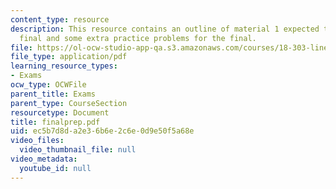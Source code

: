```yaml
---
content_type: resource
description: This resource contains an outline of material 1 expected to know for
  final and some extra practice problems for the final.
file: https://ol-ocw-studio-app-qa.s3.amazonaws.com/courses/18-303-linear-partial-differential-equations-fall-2006/ec5b7d8da2e36b6e2c6e0d9e50f5a68e_finalprep.pdf
file_type: application/pdf
learning_resource_types:
- Exams
ocw_type: OCWFile
parent_title: Exams
parent_type: CourseSection
resourcetype: Document
title: finalprep.pdf
uid: ec5b7d8d-a2e3-6b6e-2c6e-0d9e50f5a68e
video_files:
  video_thumbnail_file: null
video_metadata:
  youtube_id: null
---
```

